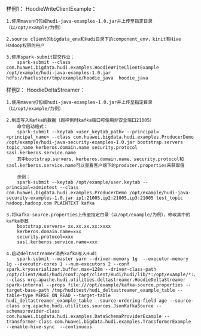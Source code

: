 样例1：
HoodieWriteClientExample：

    1.使用maven打包成hudi-java-examples-1.0.jar并上传至指定目录（以/opt/example/为例）
    
    2.source client的bigdata_env和Hudi目录下的component_env，kinit有Hive Hadoop权限的用户
    
    3.使用spark-submit提交作业：
        spark-submit --class com.huawei.bigdata.hudi.examples.HoodieWriteClientExample /opt/example/hudi-java-examples-1.0.jar  hdfs://hacluster/tmp/example/hoodie_java  hoodie_java

样例2：
HoodieDeltaStreamer：

    1.使用maven打包成hudi-java-examples-1.0.jar并上传至指定目录（以/opt/example/为例）

    2.制造写入Kafka的数据（跑样例时kafka端口可使用非安全端口21005）
        命令启动格式：
        spark-submit --keytab <user_keytab_path> --principal=<principal_name> --class com.huawei.bigdata.hudi.examples.ProducerDemo /opt/example/hudi-java-security-examples-1.0.jar bootstrap.servers topic_name kerberos.domain.name security.protocol sasl.kerberos.service.name
        其中bootstrap.servers、kerberos.domain.name、security.protocol和sasl.kerberos.service.name可以查看客户端下的producer.properties来获取值
        
        示例：
        spark-submit --keytab /opt/example/user.keytab --principal=admintest --class com.huawei.bigdata.hudi.examples.ProducerDemo /opt/example/hudi-java-security-examples-1.0.jar ip1:21005,ip2:21005,ip3:21005 test_topic hadoop.hadoop.com PLAINTEXT kafka

    3.将kafka-source.properties上传至指定目录（以/opt/example/为例），修改其中的kafka参数
        bootstrap.servers= xx.xx.xx.xx:xxxx
        kerberos.domain.name=xxx
        security.protocol=xxx
        sasl.kerberos.service.name=xxx
    
    4.启动deltastreamer消费kafka写入Hudi
        spark-submit --master yarn --driver-memory 1g  --executor-memory 1g --executor-cores 1 --num-executors 2 --conf spark.kryoserializer.buffer.max=128m --driver-class-path /opt/client/Hudi/hudi/conf:/opt/client/Hudi/hudi/lib/*:/opt/example/*:/opt/client/Spark2x/spark/jars/* --class org.apache.hudi.utilities.deltastreamer.HoodieDeltaStreamer spark-internal --props file:///opt/example/kafka-source.properties --target-base-path /tmp/huditest/hudi_deltastreamer_example_table --table-type MERGE_ON_READ --target-table hudi_deltastreamer_example_table --source-ordering-field age --source-class org.apache.hudi.utilities.sources.JsonKafkaSource --schemaprovider-class com.huawei.bigdata.hudi.examples.DataSchemaProviderExample --transformer-class com.huawei.bigdata.hudi.examples.TransformerExample --enable-hive-sync  --continuous
